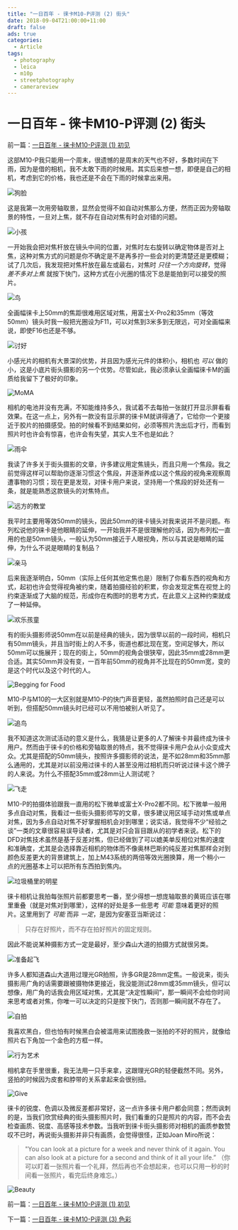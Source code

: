 ```yaml
---
title: "一日百年 - 徕卡M10-P评测 (2) 街头"
date: 2018-09-04T21:00:00+11:00
draft: false
ads: true
categories:
  - Article
tags:
  - photography
  - leica
  - m10p
  - streetphotography
  - camerareview
---
```


# 一日百年 - 徕卡M10-P评测 (2) 街头

前一篇：[一日百年 - 徕卡M10-P评测 (1) 初见](/cn/article/2018/reviewleicam10p1/)

这部M10-P我只能用一个周末，很遗憾的是周末的天气也不好，多数时间在下雨，因为是借的相机，我不太敢下雨的时候用。其实后来想一想，即便是自己的相机，考虑到它的价格，我也还是不会在下雨的时候拿出来用。

![狗脸][M10P-Street-1]

这是我第一次用旁轴取景，显然会觉得不如自动对焦那么方便，然而正因为旁轴取景的特性，一旦对上焦，就不存在自动对焦有时会对错的问题。

![小孩][M10P-Street-2]

一开始我会把对焦杆放在镜头中间的位置，对焦时左右旋转以确定物体是否对上焦，这种对焦方式的问题是你不确定是不是再多拧一些会对的更清楚还是更模糊；试了几次后，我发现把对焦杆放在最左或最右，对焦时 _只往一个方向旋转_，觉得 _差不多对上焦_ 就按下快门，这种方式在小光圈的情况下总是能拍到可以接受的照片。

![鸟][M10P-Street-3]

全画幅徕卡上50mm的焦距很难用区域对焦，用富士X-Pro2和35mm（等效50mm）镜头时我一般把光圈设为F11，可以对焦到3米多到无限远，可对全画幅来说，即使F16也还是不够。

![讨好][M10P-Street-4]

小感光片的相机有大景深的优势，并且因为感光元件的体积小，相机也 _可以_ 做的小，这是小底片街头摄影的另一个优势。尽管如此，我必须承认全画幅徕卡M的画质给我留下了极好的印象。

![MoMA][M10P-Street-5]

相机的电池并没有充满，不知能维持多久，我试着不去每拍一张就打开显示屏看看效果。在这一点上，另外有一款没有显示屏的徕卡M就讲得通了，它给你一个更接近于胶片的拍摄感受。拍的时候看不到结果如何，必须等照片洗出后才行，而看到照片时也许会有惊喜，也许会有失望，其实人生不也是如此？

![雨伞][M10P-Street-6]

我读了许多关于街头摄影的文章，许多建议用定焦镜头，而且只用一个焦段。我之前觉得这样可以帮助你逐渐习惯这个焦段，并逐渐养成以这个焦段的视角来观察周遭事物的习惯；现在更是发现，对徕卡用户来说，坚持用一个焦段的好处还有一条，就是能熟悉这款镜头的对焦特点。

![远方的教堂][M10P-Street-7]

我平时主要用等效50mm的镜头，因此50mm的徕卡镜头对我来说并不是问题。布列松说他的徕卡是他眼睛的延伸，一开始我并不是很理解他的话，因为布列松一直用的也是50mm镜头，一般认为50mm接近于人眼视角，所以与其说是眼睛的延伸，为什么不说是眼睛的复制品？

![亲马][M10P-Street-8]

后来我逐渐明白，50mm（实际上任何其他定焦也是）限制了你看东西的视角和方式，起初也许会觉得视角被约束，随着拍摄经验的积累，你会发现定焦在视觉上的约束逐渐成了大脑的规范，形成你在构图时的思考方式，在此意义上这种约束就成了一种延伸。

![欢乐孩童][M10P-Street-9]

有的街头摄影师说50mm在以前是经典的镜头，因为很早以前的一段时间，相机只有50mm镜头，并且当时街上的人不多，街道也都比现在宽，空间足够大，所以50mm可以施展开；现在的街上，50mm的视角会很狭窄，因此35mm或28mm更合适。其实50mm并没有变，一百年前50mm的视角并不比现在的50mm宽，变的是这个时代以及这个时代的人。

![Begging for Food][M10P-Street-10]

M10-P与M10的一大区别就是M10-P的快门声音更轻，虽然拍照时自己还是可以听到，但搭配50mm镜头时已经可以不用怕被别人听见了。

![追鸟][M10P-Street-11]

我不知道这次测试活动的意义是什么，我猜是让更多的人了解徕卡并最终成为徕卡用户。然而由于徕卡的价格和旁轴取景的特点，我不觉得徕卡用户会从小众变成大众。尤其是搭配的50mm镜头，按照许多摄影师的说法，是不如28mm和35mm那么通用的，尤其是对以前没用过徕卡的人甚至没用过相机而只听说过徕卡这个牌子的人来说。为什么不搭配35mm或28mm让人测试呢？

![飞走][M10P-Street-12]

M10-P的拍摄体验跟我一直用的松下微单或富士X-Pro2都不同。松下微单一般用多点自动对焦，我看过一些街头摄影师写的文章，很多建议用区域手动对焦或单点对焦，因为多点自动对焦不好掌握相机会对到哪里；说实话，我觉得不少“经验之谈”一类的文章很容易误导读者，尤其是对只会盲目跟从的初学者来说。松下的DFD对焦技术虽然是基于反差对焦，但已经做到了可以媲美单反相位对焦的速度和准确度，尤其是会选择靠近相机的物体而不像奥林巴斯的纯反差对焦那样会对到颜色反差更大的背景建筑上，加上M43系统的两倍等效光圈换算，用一个稍小一点的光圈基本上可以把所有东西拍到焦内。

![垃圾桶里的明星][M10P-Street-13]

徕卡相机让我拍每张照片前都要思考一番，至少得想一想庞轴取景的黄斑应该在哪里重叠（就是对焦对到哪里），这样的好处是多一些思考 _可能_ 意味着更好的照片。这里用到了 _可能_ 而非 _一定_，是因为安塞亚当斯说过：

> 只存在好照片，而不存在拍好照片的固定规则。

因此不能说某种摄影方式一定是最好，至少森山大道的拍摄方式就很另类。

![准备起飞][M10P-Street-14]

许多人都知道森山大道用过理光GR拍照，许多GR是28mm定焦。一般说来，街头摄影用广角的话需要跟被摄物体更接近，我没能测试28mm或35mm镜头，但可以想像，用广角的话我会用区域对焦，尤其是“决定性瞬间”，那一瞬间不会给你时间来思考或者对焦，你唯一可以决定的只是按下快门，否则那一瞬间就不存在了。

![自拍][M10P-Street-15]

我喜欢黑白，但也怕有时候黑白会被滥用来试图挽救一张拍的不好的照片，就像给照片右下角加一个金色的方框一样。

![行为艺术][M10P-Street-16]

相机拿在手里很重，我无法用一只手来拿，这跟理光GR的轻便截然不同。另外，竖拍的时候因为皮套和脖带的关系拿起来会很别扭。

![Give][M10P-Street-17]

徕卡的锐度、色调以及微反差都非常好，这一点许多徕卡用户都会同意；然而讽刺的是，当我们欣赏经典的街头摄影照片时，我们看重的只是照片的内容，而不会去检查画质、锐度、高感等技术参数。当我听到徕卡街头摄影师对相机的画质参数赞叹不已时，再说街头摄影并非只有画质，会觉得很怪，正如Joan Miro所说：

> "You can look at a picture for a week and never think of it again. You can also look at a picture for a second and think of it all your life.” （你可以盯着一张照片看一个礼拜，然后再也不会想起来，也可以只用一秒的时间看一张照片，看完后终身难忘。）

![Beauty][M10P-Street-18]

前一篇：[一日百年 - 徕卡M10-P评测 (1) 初见](/cn/article/2018/reviewleicam10p1/)

下一篇：[一日百年 - 徕卡M10-P评测 (3) 色彩](/cn/article/2018/reviewleicam10p3/)

[M10P-Street-1]: /photos/2018/LeicaM10P/leicam10p_street_01.jpg "Leica M10-P Street"
[M10P-Street-2]: /photos/2018/LeicaM10P/leicam10p_street_02.jpg "Leica M10-P Street"
[M10P-Street-3]: /photos/2018/LeicaM10P/leicam10p_street_03.jpg "Leica M10-P Street"
[M10P-Street-4]: /photos/2018/LeicaM10P/leicam10p_street_04.jpg "Leica M10-P Street"
[M10P-Street-5]: /photos/2018/LeicaM10P/leicam10p_street_05.jpg "Leica M10-P Street"
[M10P-Street-6]: /photos/2018/LeicaM10P/leicam10p_street_06.jpg "Leica M10-P Street"
[M10P-Street-7]: /photos/2018/LeicaM10P/leicam10p_street_07.jpg "Leica M10-P Street"
[M10P-Street-8]: /photos/2018/LeicaM10P/leicam10p_street_08.jpg "Leica M10-P Street"
[M10P-Street-9]: /photos/2018/LeicaM10P/leicam10p_street_09.jpg "Leica M10-P Street"
[M10P-Street-10]: /photos/2018/LeicaM10P/leicam10p_street_10.jpg "Leica M10-P Street"
[M10P-Street-11]: /photos/2018/LeicaM10P/leicam10p_street_11.jpg "Leica M10-P Street"
[M10P-Street-12]: /photos/2018/LeicaM10P/leicam10p_street_12.jpg "Leica M10-P Street"
[M10P-Street-13]: /photos/2018/LeicaM10P/leicam10p_street_13.jpg "Leica M10-P Street"
[M10P-Street-14]: /photos/2018/LeicaM10P/leicam10p_street_14.jpg "Leica M10-P Street"
[M10P-Street-15]: /photos/2018/LeicaM10P/leicam10p_street_15.jpg "Leica M10-P Street"
[M10P-Street-16]: /photos/2018/LeicaM10P/leicam10p_street_16.jpg "Leica M10-P Street"
[M10P-Street-17]: /photos/2018/LeicaM10P/leicam10p_street_17.jpg "Leica M10-P Street"
[M10P-Street-18]: /photos/2018/LeicaM10P/leicam10p_street_18.jpg "Leica M10-P Street"
